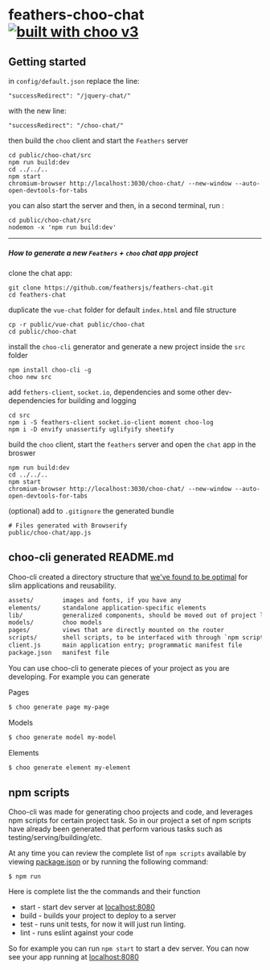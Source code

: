 # feathers-choo-chat [![built with choo v3](https://img.shields.io/badge/built%20with%20choo-v3-ffc3e4.svg?style=flat-square)](https://github.com/yoshuawuyts/choo)

## Getting started

in `config/default.json` replace the line:

```
"successRedirect": "/jquery-chat/"
```

with the new line:

```
"successRedirect": "/choo-chat/"
```

then build the `choo` client and start the `Feathers` server

```
cd public/choo-chat/src
npm run build:dev
cd ../../..
npm start
chromium-browser http://localhost:3030/choo-chat/ --new-window --auto-open-devtools-for-tabs
```

you can also start the server and then, in a second terminal, run :

```
cd public/choo-chat/src
nodemon -x 'npm run build:dev'
```

---

##### How to generate a new `Feathers` + `choo` chat app project

clone the chat app:

```
git clone https://github.com/feathersjs/feathers-chat.git
cd feathers-chat
```

duplicate the `vue-chat` folder for default `index.html` and file structure

```
cp -r public/vue-chat public/choo-chat
cd public/choo-chat
```

install the `choo-cli` generator and generate a new project inside the `src` folder

```
npm install choo-cli -g
choo new src
```

add `fethers-client`, `socket.io`, dependencies and some other dev-dependencies for building and logging

```
cd src
npm i -S feathers-client socket.io-client moment choo-log
npm i -D envify unassertify uglifyify sheetify
```

build the `choo` client, start the `feathers` server and open the `chat` app in the broswer

```
npm run build:dev
cd ../../..
npm start
chromium-browser http://localhost:3030/choo-chat/ --new-window --auto-open-devtools-for-tabs
```

(optional) add to `.gitignore` the generated bundle

```
# Files generated with Browserify
public/choo-chat/app.js
```

## choo-cli generated README.md

Choo-cli created a directory structure that [we've found to be optimal](https://github.com/yoshuawuyts/choo-handbook/blob/master/designing-for-reusability.md) for slim
applications and reusability.

```txt
assets/        images and fonts, if you have any
elements/      standalone application-specific elements
lib/           generalized components, should be moved out of project later
models/        choo models
pages/         views that are directly mounted on the router
scripts/       shell scripts, to be interfaced with through `npm scripts`
client.js      main application entry; programmatic manifest file
package.json   manifest file
```

You can use choo-cli to generate pieces of your project as you are developing.
For example you can generate

Pages
```bash
$ choo generate page my-page
```

Models
```bash
$ choo generate model my-model
```

Elements
```bash
$ choo generate element my-element
```

## npm scripts

Choo-cli was made for generating choo projects and code, and leverages npm scripts
for certain project task. So in our project a set of npm scripts have already
been generated that perform various tasks such as testing/serving/building/etc.

At any time you can review the complete list of `npm scripts` available by viewing
[package.json](./package.json) or by running the following command:

```
$ npm run
```

Here is complete list the the commands and their function
- start - start dev server at [localhost:8080](https://localhost:8080)
- build - builds your project to deploy to a server
- test - runs unit tests, for now it will just run linting.
- lint - runs eslint against your code

So for example you can run `npm start` to start a dev server. You can now see your
app running at [localhost:8080](https://localhost:8080)
